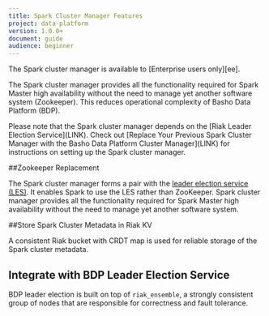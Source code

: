 ```yaml
---
title: Spark Cluster Manager Features
project: data-platform
version: 1.0.0+
document: guide
audience: beginner
---
```


[ee]: http://info.basho.com/Wiki_Riak_Enterprise_Request.html

<div class="note">
The Spark cluster manager is available to [Enterprise users only][ee].
</div>

The Spark cluster manager provides all the functionality required for Spark Master high availability without the need to manage yet another software system (Zookeeper). This reduces operational complexity of Basho Data Platform (BDP).

<div class="note">
Please note that the Spark cluster manager depends on the [Riak Leader Election Service](LINK). Check out [Replace Your Previous Spark Cluster Manager with the Basho Data Platform Cluster Manager](LINK) for instructions on setting up the Spark cluster manager.
</div>


##Zookeeper Replacement

The Spark cluster manager forms a pair with the [leader election service (LES)](LINK). It enables Spark to use the LES rather than ZooKeeper. Spark cluster manager provides all the functionality required for Spark Master high availability without the need to manage yet another software system.


##Store Spark Cluster Metadata in Riak KV

A consistent Riak bucket with CRDT map is used for reliable storage of the Spark cluster metadata.


## Integrate with BDP Leader Election Service

BDP leader election is built on top of `riak_ensemble`, a strongly consistent group of nodes that are responsible for correctness and fault tolerance.
